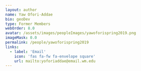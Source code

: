 ```yaml
---
layout: author
name: Yaw Ofori-Addae
bio: geoDev
type: Former Members
webOrder: 8.0
avatar: /assets/images/peopleImages/yawoforispring2019.png
imageMask: 0.0
permalink: /people/yawoforispring2019
links:
  - label: 'Email'
    icon: 'fas fa-fw fa-envelope square'
    url: mailto:yoforiaddae@email.wm.edu
---
```

